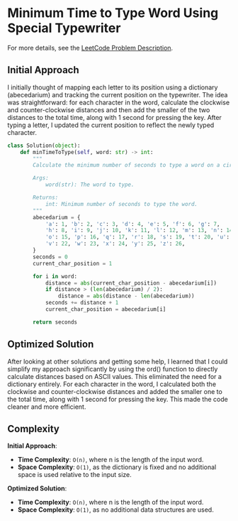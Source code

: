 # Minimum Time to Type Word Using Special Typewriter

For more details, see the [LeetCode Problem Description](https://leetcode.com/problems/minimum-time-to-type-word-using-special-typewriter/description/).

## Initial Approach

I initially thought of mapping each letter to its position using a dictionary (abecedarium) and tracking the current position on the typewriter. The idea was straightforward: for each character in the word, calculate the clockwise and counter-clockwise distances and then add the smaller of the two distances to the total time, along with 1 second for pressing the key. After typing a letter, I updated the current position to reflect the newly typed character.

```Python
class Solution(object):
    def minTimeToType(self, word: str) -> int:
        """
        Calculate the minimum number of seconds to type a word on a circular typewriter.

        Args:
            word(str): The word to type.

        Returns:
            int: Minimum number of seconds to type the word.
        """
        abecedarium = {
            'a': 1, 'b': 2, 'c': 3, 'd': 4, 'e': 5, 'f': 6, 'g': 7,
            'h': 8, 'i': 9, 'j': 10, 'k': 11, 'l': 12, 'm': 13, 'n': 14,
            'o': 15, 'p': 16, 'q': 17, 'r': 18, 's': 19, 't': 20, 'u': 21,
            'v': 22, 'w': 23, 'x': 24, 'y': 25, 'z': 26,
        }
        seconds = 0
        current_char_position = 1

        for i in word:
            distance = abs(current_char_position - abecedarium[i])
            if distance > (len(abecedarium) / 2):
                distance = abs(distance - len(abecedarium))
            seconds += distance + 1
            current_char_position = abecedarium[i]

        return seconds

```

## Optimized Solution

After looking at other solutions and getting some help, I learned that I could simplify my approach significantly by using the ord() function to directly calculate distances based on ASCII values. This eliminated the need for a dictionary entirely. For each character in the word, I calculated both the clockwise and counter-clockwise distances and added the smaller one to the total time, along with 1 second for pressing the key. This made the code cleaner and more efficient.

## Complexity

**Initial Approach**:

- **Time Complexity**: `O(n)`, where n is the length of the input word.
- **Space Complexity**: `O(1)`, as the dictionary is fixed and no additional space is used relative to the input size.

**Optimized Solution**:

- **Time Complexity**: `O(n)`, where n is the length of the input word.
- **Space Complexity**: `O(1)`, as no additional data structures are used.
